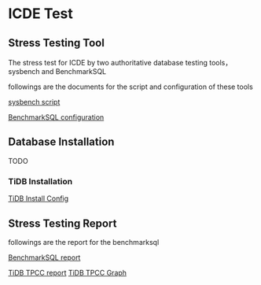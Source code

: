 # ICDE Test

## Stress Testing Tool
The stress test for ICDE by two authoritative database testing tools， sysbench and BenchmarkSQL

followings are the documents for the script and configuration of these tools

[sysbench script](doc/sysbench-test.md)

[BenchmarkSQL configuration](doc/benchmarksql-test.md)

## Database Installation

TODO

### TiDB Installation
[TiDB Install Config](doc/tidb-install.md)

## Stress Testing Report

followings are the report for the benchmarksql

[BenchmarkSQL report](report)

[TiDB TPCC report](doc/tpcc-report/tidb/report.html)
[TiDB TPCC Graph](doc/tpcc-report/tidb/Rplots.pdf)